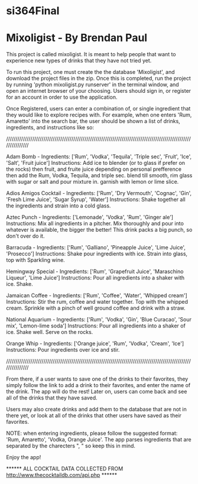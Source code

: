 # si364Final
# Mixoligist - By Brendan Paul


This project is called mixoligist. It is meant to help people that want to experience new types of drinks that they have not tried yet.

To run this project, one must create the the database 'Mixoligist', and download the project files in the zip.
Once this is completed, run the project by running 'python mixoligist.py runserver' in the terminal window, and open an internet browser of your choosing. Users should sign in, or register for an account in order to use the application.

Once Registered, users can enter a combination of, or single ingredient that they would like to explore recipes with.
For example, when one enters 'Rum, Amaretto' into the search bar, the user should be shown a list of drinks, ingredients, and instructions like so:

///////////////////////////////////////////////////////////////////////////////////////////////////////////////

Adam Bomb - Ingredients: ['Rum', 'Vodka', 'Tequila', 'Triple sec', 'Fruit', 'Ice', 'Salt', 'Fruit juice'] Instructions: Add ice to blender (or to glass if prefer on the rocks) then fruit, and fruite juice depending on personal prefference then add the Rum, Vodka, Tequila, and triple sec. blend till smooth, rim glass with sugar or salt and pour mixture in. garnish with lemon or lime slice.

Adios Amigos Cocktail - Ingredients: ['Rum', 'Dry Vermouth', 'Cognac', 'Gin', 'Fresh Lime Juice', 'Sugar Syrup', 'Water'] Instructions: Shake together all the ingredients and strain into a cold glass.

Aztec Punch - Ingredients: ['Lemonade', 'Vodka', 'Rum', 'Ginger ale'] Instructions: Mix all ingredients in a pitcher. Mix thoroughly and pour into whatever is available, the bigger the better! This drink packs a big punch, so don't over do it.

Barracuda - Ingredients: ['Rum', 'Galliano', 'Pineapple Juice', 'Lime Juice', 'Prosecco'] Instructions: Shake pour ingredients with ice. Strain into glass, top with Sparkling wine.

Hemingway Special - Ingredients: ['Rum', 'Grapefruit Juice', 'Maraschino Liqueur', 'Lime Juice'] Instructions: Pour all ingredients into a shaker with ice. Shake.

Jamaican Coffee - Ingredients: ['Rum', 'Coffee', 'Water', 'Whipped cream'] Instructions: Stir the rum, coffee and water together. Top with the whipped cream. Sprinkle with a pinch of well ground coffee and drink with a straw.

National Aquarium - Ingredients: ['Rum', 'Vodka', 'Gin', 'Blue Curacao', 'Sour mix', 'Lemon-lime soda'] Instructions: Pour all ingredients into a shaker of ice. Shake well. Serve on the rocks.

Orange Whip - Ingredients: ['Orange juice', 'Rum', 'Vodka', 'Cream', 'Ice'] Instructions: Pour ingredients over ice and stir.

///////////////////////////////////////////////////////////////////////////////////////////////////////////////

From there, if a user wants to save one of the drinks to their favorites, they simply follow the link to add a drink to their favorites, and enter the name of the drink. The app will do the rest! Later on, users can come back and see all of the drinks that they have saved. 


Users may also create drinks and add them to the database that are not in there yet, or look at all of the drinks that other users have saved as their favorites. 


NOTE: when entering ingredients, please follow the suggested format: 'Rum, Amaretto', 'Vodka, Orange Juice'. The app parses ingredients that are separated by the charecters ", " so keep this in mind. 


Enjoy the app!





****** ALL COCKTAIL DATA COLLECTED FROM http://www.thecocktaildb.com/api.php  ******

